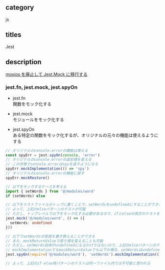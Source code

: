 ## category

js

## titles

Jest

## description

<a href="https://kurosame-th.hatenadiary.com/entry/2020/08/26/170050" target="_blank">moxios を廃止して Jest.Mock に移行する</a>

### jest.fn, jest.mock, jest.spyOn

- jest.fn  
  関数をモック化する

- jest.mock  
  モジュールをモック化する

- jest.spyOn  
  ある特定の関数をモック化するが、オリジナルの元々の機能は使えるようにする

```js
// オリジナルのconsole.errorの機能は使える
const spyErr = jest.spyOn(console, 'error')
// オリジナルのconsole.errorの返却値を変える
// この状態でconsole.errorはspyを返すようになる
spyErr.mockImplementation(() => 'spy')
// オリジナルのconsole.errorの機能に戻す
spyErr.mockRestore()
```

```ts
// 以下をモックするケースを考える
import { setWords } from '@/modules/word'
if (setWords) else

// 以下をテストファイルのトップに書くことで、setWordsをundefinedにすることができる
// よって、上記のelseパターンのテストが可能
// ただし、トップレベルで以下をモック化する必要があるので、ifとelseの両方のテストを同一ファイル内で実現することは不可能
jest.mock('@/modules/word', () => ({
  setWords: undefined
}))

// 以下でsetWordsの実装を書き換えることができる
// また、mockReturnValueで戻り値を変えることも可能
// ただし、setWords自体がundefinedになるわけではないので、上記のelseパターンのテストは不可能
// mockImplementationでもmockReturnValueでも以下の場合、setWordsはundefinedを返すMock型関数となる
jest.spyOn(require('@/modules/word'), 'setWords').mockImplementation(() => undefined)

// よって、上記のif-else両パターンのテストは同一ファイル内では不可能と思われる
```
